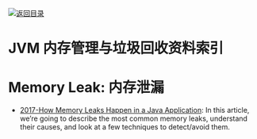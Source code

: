 [![返回目录](https://parg.co/UGo)](https://github.com/wxyyxc1992/Awesome-Links) 
# JVM 内存管理与垃圾回收资料索引

# Memory Leak: 内存泄漏

- [2017-How Memory Leaks Happen in a Java Application](https://stackify.com/memory-leaks-java/): In this article, we’re going to describe the most common memory leaks, understand their causes, and look at a few techniques to detect/avoid them.
